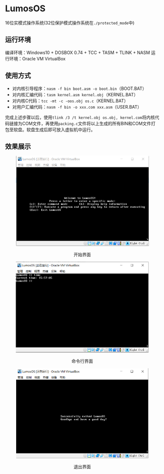 # LumosOS

16位实模式操作系统(32位保护模式操作系统在`./protected_mode`中)

## 运行环境

编译环境：Windows10 + DOSBOX 0.74 + TCC + TASM + TLINK + NASM
运行环境：Oracle VM VirtualBox

## 使用方式

* 对内核引导程序：``nasm -f bin boot.asm -o boot.bin``（BOOT.BAT）
* 对内核汇编代码：``tasm kernel.asm kernel.obj``（KERNEL.BAT）
* 对内核C代码：``tcc -mt -c -oos.obj os.c``（KERNEL.BAT）
* 对用户汇编代码：``nasm -f bin -o xxx.com xxx.asm``（USER.BAT）

完成上述步骤以后，使用``tlink /3 /t kernel.obj os.obj, kernel.com``将内核代码链接为COM文件，再使用``packing.c``文件将以上生成的所有BIN和COM文件打包至软盘。软盘生成后即可放入虚拟机中运行。

## 效果展示

<div align="center">
<img src="./figs/cover.jpg" alt="开始界面" style="zoom:60%">

开始界面
</div>

<div align="center">
<img src="./figs/command.jpg" alt="命令行界面" style="zoom:60%">

命令行界面
</div>

<div align="center">
<img src="./figs/exit.jpg" alt="退出界面" style="zoom:60%">

退出界面
</div>

